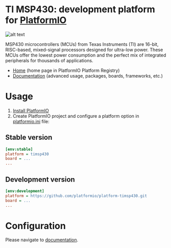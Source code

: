 # TI MSP430: development platform for [PlatformIO](http://platformio.org)

![alt text](https://github.com/platformio/platform-timsp430/workflows/Examples/badge.svg "TI MSP430 development platform")

MSP430 microcontrollers (MCUs) from Texas Instruments (TI) are 16-bit, RISC-based, mixed-signal processors designed for ultra-low power. These MCUs offer the lowest power consumption and the perfect mix of integrated peripherals for thousands of applications.

* [Home](http://platformio.org/platforms/timsp430) (home page in PlatformIO Platform Registry)
* [Documentation](http://docs.platformio.org/page/platforms/timsp430.html) (advanced usage, packages, boards, frameworks, etc.)

# Usage

1. [Install PlatformIO](http://platformio.org)
2. Create PlatformIO project and configure a platform option in [platformio.ini](http://docs.platformio.org/page/projectconf.html) file:

## Stable version

```ini
[env:stable]
platform = timsp430
board = ...
...
```

## Development version

```ini
[env:development]
platform = https://github.com/platformio/platform-timsp430.git
board = ...
...
```

# Configuration

Please navigate to [documentation](http://docs.platformio.org/page/platforms/timsp430.html).

